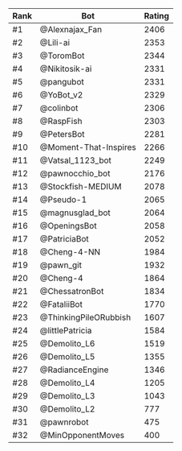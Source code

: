 Rank|Bot|Rating
---|---|---
#1|@Alexnajax_Fan|2406
#2|@Lili-ai|2353
#3|@ToromBot|2344
#4|@Nikitosik-ai|2331
#5|@pangubot|2331
#6|@YoBot_v2|2329
#7|@colinbot|2306
#8|@RaspFish|2303
#9|@PetersBot|2281
#10|@Moment-That-Inspires|2266
#11|@Vatsal_1123_bot|2249
#12|@pawnocchio_bot|2176
#13|@Stockfish-MEDIUM|2078
#14|@Pseudo-1|2065
#15|@magnusglad_bot|2064
#16|@OpeningsBot|2058
#17|@PatriciaBot|2052
#18|@Cheng-4-NN|1984
#19|@pawn_git|1932
#20|@Cheng-4|1864
#21|@ChessatronBot|1834
#22|@FataliiBot|1770
#23|@ThinkingPileORubbish|1607
#24|@littlePatricia|1584
#25|@Demolito_L6|1519
#26|@Demolito_L5|1355
#27|@RadianceEngine|1346
#28|@Demolito_L4|1205
#29|@Demolito_L3|1043
#30|@Demolito_L2|777
#31|@pawnrobot|475
#32|@MinOpponentMoves|400
